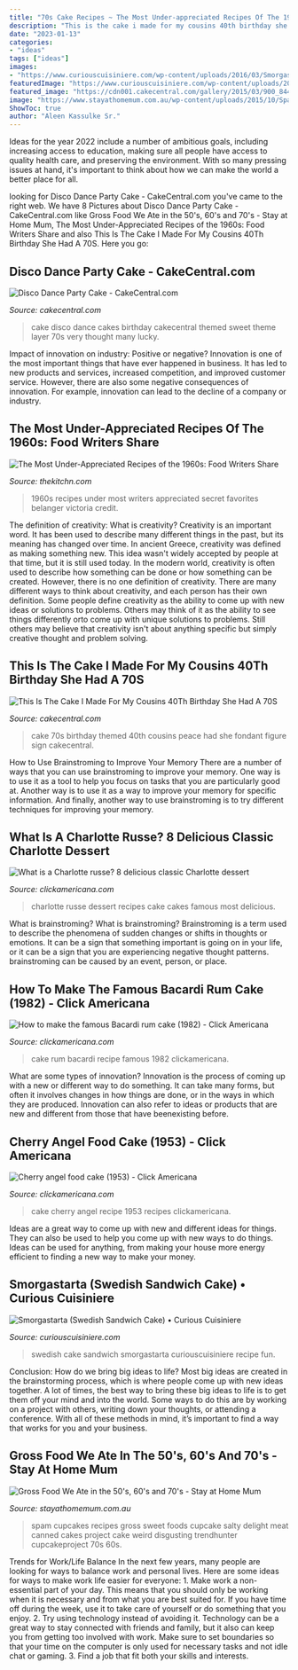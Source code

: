 ```yaml
---
title: "70s Cake Recipes ~ The Most Under-appreciated Recipes Of The 1960s: Food Writers Share"
description: "This is the cake i made for my cousins 40th birthday she had a 70s"
date: "2023-01-13"
categories:
- "ideas"
tags: ["ideas"]
images:
- "https://www.curiouscuisiniere.com/wp-content/uploads/2016/03/Smorgastarta-Swedish-Sandwich-Cake-3645.2.jpg"
featuredImage: "https://www.curiouscuisiniere.com/wp-content/uploads/2016/03/Smorgastarta-Swedish-Sandwich-Cake-3645.2.jpg"
featured_image: "https://cdn001.cakecentral.com/gallery/2015/03/900_8441218bpx_this-is-the-cake-i-made-for-my-cousins-40th-birthday-she-had-a-70s-themed-party-the-peace-sign-and-figure-i-made-from-fondant-and-the-c.jpg"
image: "https://www.stayathomemum.com.au/wp-content/uploads/2015/10/Spam-Cupcakes-01-Titled.jpg"
ShowToc: true
author: "Aleen Kassulke Sr."
---
```



Ideas for the year 2022 include a number of ambitious goals, including increasing access to education, making sure all people have access to quality health care, and preserving the environment. With so many pressing issues at hand, it's important to think about how we can make the world a better place for all.

	

		
looking for Disco Dance Party Cake - CakeCentral.com you've came to the right web. We have 8 Pictures about Disco Dance Party Cake - CakeCentral.com like Gross Food We Ate in the 50&#039;s, 60&#039;s and 70&#039;s - Stay at Home Mum, The Most Under-Appreciated Recipes of the 1960s: Food Writers Share and also This Is The Cake I Made For My Cousins 40Th Birthday She Had A 70S. Here you go:
		
    
## Disco Dance Party Cake - CakeCentral.com

<img loading=lazy src="https://cdn001.cakecentral.com/gallery/2015/03/900_823508tGZR_disco-dance-party-cake.jpg" onerror="this.onerror=null;this.src='https://tse1.mm.bing.net/th?id=OIP.H9SdjWe3g2roltTFrQXYXgHaLH&amp;pid=15.1';" alt="Disco Dance Party Cake - CakeCentral.com">

_Source: cakecentral.com_

>cake disco dance cakes birthday cakecentral themed sweet theme layer 70s very thought many lucky. 

	

Impact of innovation on industry: Positive or negative?
Innovation is one of the most important things that have ever happened in business. It has led to new products and services, increased competition, and improved customer service. However, there are also some negative consequences of innovation. For example, innovation can lead to the decline of a company or industry.

    
## The Most Under-Appreciated Recipes Of The 1960s: Food Writers Share

<img loading=lazy src="https://cdn.apartmenttherapy.info/image/upload/f_auto,q_auto:eco,w_730/k/archive/d80b518ed459e441c949dc51f732d9c512fc91b1" onerror="this.onerror=null;this.src='https://tse3.mm.bing.net/th?id=OIP.mY50iHnf9f0ynN3DLytTJwHaFj&amp;pid=15.1';" alt="The Most Under-Appreciated Recipes of the 1960s: Food Writers Share">

_Source: thekitchn.com_

>1960s recipes under most writers appreciated secret favorites belanger victoria credit. 

	

The definition of creativity: What is creativity?
Creativity is an important word. It has been used to describe many different things in the past, but its meaning has changed over time. In ancient Greece, creativity was defined as making something new. This idea wasn't widely accepted by people at that time, but it is still used today. In the modern world, creativity is often used to describe how something can be done or how something can be created. However, there is no one definition of creativity. There are many different ways to think about creativity, and each person has their own definition. Some people define creativity as the ability to come up with new ideas or solutions to problems. Others may think of it as the ability to see things differently orto come up with unique solutions to problems. Still others may believe that creativity isn't about anything specific but simply creative thought and problem solving.

    
## This Is The Cake I Made For My Cousins 40Th Birthday She Had A 70S

<img loading=lazy src="https://cdn001.cakecentral.com/gallery/2015/03/900_8441218bpx_this-is-the-cake-i-made-for-my-cousins-40th-birthday-she-had-a-70s-themed-party-the-peace-sign-and-figure-i-made-from-fondant-and-the-c.jpg" onerror="this.onerror=null;this.src='https://tse2.mm.bing.net/th?id=OIP.-0AH6iSzNd3dJUYMe8AmnwHaKe&amp;pid=15.1';" alt="This Is The Cake I Made For My Cousins 40Th Birthday She Had A 70S">

_Source: cakecentral.com_

>cake 70s birthday themed 40th cousins peace had she fondant figure sign cakecentral. 

	

How to Use Brainstroming to Improve Your Memory
There are a number of ways that you can use brainstroming to improve your memory. One way is to use it as a tool to help you focus on tasks that you are particularly good at. Another way is to use it as a way to improve your memory for specific information. And finally, another way to use brainstroming is to try different techniques for improving your memory.

    
## What Is A Charlotte Russe? 8 Delicious Classic Charlotte Dessert

<img loading=lazy src="https://i2.wp.com/clickamericana.com/wp-content/uploads/What-is-a-Charlotte-russe-5-classic-Charlotte-dessert-recipes.jpg?fit=1600%2C1067&amp;ssl=1" onerror="this.onerror=null;this.src='https://tse2.mm.bing.net/th?id=OIP.ATbY8TGLBjFxKB9E9qWPZQHaE8&amp;pid=15.1';" alt="What is a Charlotte russe? 8 delicious classic Charlotte dessert">

_Source: clickamericana.com_

>charlotte russe dessert recipes cake cakes famous most delicious. 

	

What is brainstroming?
What is brainstroming? Brainstroming is a term used to describe the phenomena of sudden changes or shifts in thoughts or emotions. It can be a sign that something important is going on in your life, or it can be a sign that you are experiencing negative thought patterns. brainstroming can be caused by an event, person, or place.

    
## How To Make The Famous Bacardi Rum Cake (1982) - Click Americana

<img loading=lazy src="https://i2.wp.com/clickamericana.com/wp-content/uploads/Bacardi-rum-cake-recipe-from-1982.jpg?fit=1200,921&amp;ssl=1" onerror="this.onerror=null;this.src='https://tse1.mm.bing.net/th?id=OIP.9cqtXPW3zZ35dabqdPw-jgHaFr&amp;pid=15.1';" alt="How to make the famous Bacardi rum cake (1982) - Click Americana">

_Source: clickamericana.com_

>cake rum bacardi recipe famous 1982 clickamericana. 

	

What are some types of innovation?
Innovation is the process of coming up with a new or different way to do something. It can take many forms, but often it involves changes in how things are done, or in the ways in which they are produced. Innovation can also refer to ideas or products that are new and different from those that have beenexisting before.

    
## Cherry Angel Food Cake (1953) - Click Americana

<img loading=lazy src="https://i0.wp.com/clickamericana.com/wp-content/uploads/Cherry-angel-food-cake-vintage-recipe-1953-2.jpg?fit=1600%2C1310&amp;ssl=1" onerror="this.onerror=null;this.src='https://tse4.mm.bing.net/th?id=OIP.OtzunzyN6ijRndMZ9QOCBgHaGE&amp;pid=15.1';" alt="Cherry angel food cake (1953) - Click Americana">

_Source: clickamericana.com_

>cake cherry angel recipe 1953 recipes clickamericana. 

	

Ideas are a great way to come up with new and different ideas for things. They can also be used to help you come up with new ways to do things. Ideas can be used for anything, from making your house more energy efficient to finding a new way to make your money.

    
## Smorgastarta (Swedish Sandwich Cake) • Curious Cuisiniere

<img loading=lazy src="https://www.curiouscuisiniere.com/wp-content/uploads/2016/03/Smorgastarta-Swedish-Sandwich-Cake-3645.2.jpg" onerror="this.onerror=null;this.src='https://tse2.mm.bing.net/th?id=OIP.sIvoDWSrq3jR8rU0mwaBvAHaGL&amp;pid=15.1';" alt="Smorgastarta (Swedish Sandwich Cake) • Curious Cuisiniere">

_Source: curiouscuisiniere.com_

>swedish cake sandwich smorgastarta curiouscuisiniere recipe fun. 

	

Conclusion: How do we bring big ideas to life?
Most big ideas are created in the brainstorming process, which is where people come up with new ideas together. A lot of times, the best way to bring these big ideas to life is to get them off your mind and into the world. Some ways to do this are by working on a project with others, writing down your thoughts, or attending a conference. With all of these methods in mind, it’s important to find a way that works for you and your business.

    
## Gross Food We Ate In The 50&#039;s, 60&#039;s And 70&#039;s - Stay At Home Mum

<img loading=lazy src="https://www.stayathomemum.com.au/wp-content/uploads/2015/10/Spam-Cupcakes-01-Titled.jpg" onerror="this.onerror=null;this.src='https://tse4.mm.bing.net/th?id=OIP.OyQQ9MOgW_JhoT-F6LudmwHaLH&amp;pid=15.1';" alt="Gross Food We Ate in the 50&#039;s, 60&#039;s and 70&#039;s - Stay at Home Mum">

_Source: stayathomemum.com.au_

>spam cupcakes recipes gross sweet foods cupcake salty delight meat canned cakes project cake weird disgusting trendhunter cupcakeproject 70s 60s. 

	

Trends for Work/Life Balance
In the next few years, many people are looking for ways to balance work and personal lives. Here are some ideas for ways to make work life easier for everyone: 1. Make work a non-essential part of your day. This means that you should only be working when it is necessary and from what you are best suited for. If you have time off during the week, use it to take care of yourself or do something that you enjoy. 2. Try using technology instead of avoiding it. Technology can be a great way to stay connected with friends and family, but it also can keep you from getting too involved with work. Make sure to set boundaries so that your time on the computer is only used for necessary tasks and not idle chat or gaming. 3. Find a job that fit both your skills and interests.

